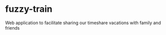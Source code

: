 # fuzzy-train
Web application to facilitate sharing our timeshare vacations with family and friends
